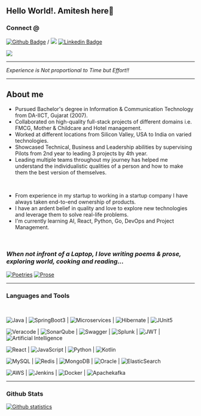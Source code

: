 ## Hello World!. Amitesh here👋


### Connect @ ###
[![Github Badge](https://img.shields.io/badge/-amitesh4u-29903b?style=flat&logo=github&logoColor=link=https://github.com/amitesh4u)](https://github.com/amitesh4u)
/      <img src="data:image/svg+xml;base64,PHN2ZyB3aWR0aD0iMjAiIGhlaWdodD0iMjAiPjxnPjxwYXRoIGQ9Ik0xOS41IDBoLTE4QTEuNSAxLjUgMCAwMDAgMS41djE4QTEuNSAxLjUgMCAwMDEuNSAyMWgxOGExLjUgMS41IDAgMDAxLjUtMS41di0xOEExLjUgMS41IDAgMDAxOS41IDB6TTYgMThIM1Y4aDN6TTQuNSA2LjI1QTEuNzUgMS43NSAwIDExNi4yNSA0LjUgMS43NSAxLjc1IDAgMDE0LjUgNi4yNXpNMTggMThoLTN2LTUuMDljMC0xLjYyLS43NC0yLjQ0LTEuODQtMi40NEEyLjMyIDIuMzIgMCAwMDExIDEyLjkxVjE4SDhWOGgzdjEuMzlhNCA0IDAgMDEzLjMtMS42M2MxLjc3IDAgMy42Ni45MyAzLjY2IDR6IiBmaWxsPSIjMGE2NmMyIj48L3BhdGg+PC9nPjwvc3ZnPg==">
[![Linkedin Badge](https://img.shields.io/badge/-amitesh4u-blue?style=flat&logo=Linkedin&logoColor=white&link=https://www.linkedin.com/in/amitesh4u/)](https://www.linkedin.com/in/amitesh4u/)

![](data:image/svg+xml;base64,PHN2ZyB3aWR0aD0iMjAiIGhlaWdodD0iMjAiPjxnPjxwYXRoIGQ9Ik0xOS41IDBoLTE4QTEuNSAxLjUgMCAwMDAgMS41djE4QTEuNSAxLjUgMCAwMDEuNSAyMWgxOGExLjUgMS41IDAgMDAxLjUtMS41di0xOEExLjUgMS41IDAgMDAxOS41IDB6TTYgMThIM1Y4aDN6TTQuNSA2LjI1QTEuNzUgMS43NSAwIDExNi4yNSA0LjUgMS43NSAxLjc1IDAgMDE0LjUgNi4yNXpNMTggMThoLTN2LTUuMDljMC0xLjYyLS43NC0yLjQ0LTEuODQtMi40NEEyLjMyIDIuMzIgMCAwMDExIDEyLjkxVjE4SDhWOGgzdjEuMzlhNCA0IDAgMDEzLjMtMS42M2MxLjc3IDAgMy42Ni45MyAzLjY2IDR6IiBmaWxsPSIjMGE2NmMyIj48L3BhdGg+PC9nPjwvc3ZnPg==)
<hr/>

_Experience is Not proportional to Time but Effort!!_
<hr/>

<!--
**amitesh4u/amitesh4u** is a ✨ _special_ ✨ repository because its `README.md` (this file) appears on your GitHub profile.

Here are some ideas to get you started:

- 🔭 I’m currently working on ...
- 🌱 I’m currently learning ...
- 👯 I’m looking to collaborate on ...
- 🤔 I’m looking for help with ...
- 💬 Ask me about ...
- 📫 How to reach me: ...
- 😄 Pronouns: ...
- ⚡ Fun fact: ...
-->

## About me

- Pursued Bachelor's degree in Information & Communication Technology from DA-IICT, Gujarat (2007).
- Collaborated on high-quality full-stack projects of different domains i.e. FMCG, Mother & Childcare and Hotel management.
- Worked at different locations from Silicon Valley, USA to India on varied technologies.
- Showcased Technical, Business and Leadership abilities by supervising Pilots from 2nd year to leading 3 projects by 4th year. 
- Leading multiple teams throughout my journey has helped me understand the individualistic qualities of a person and how to make them the best version of themselves.

<br/>

- From experience in my startup to working in a startup company I have always taken end-to-end ownership of products.
- I have an ardent belief in quality and love to explore new technologies and leverage them to solve real-life problems.
- I'm currently learning AI, React, Python, Go, DevOps and Project Management.
<br/>

### _When not infront of a Laptop, I love writing poems & prose, exploring world, cooking and reading..._
[![Poetries](https://img.shields.io/badge/-Poetries-red?style=flat&logo=paperlessngx&logoColor=white&link=https://mypoetry4u.blogspot.com)](https://mypoetry4u.blogspot.com) 
[![Prose](https://img.shields.io/badge/-Prose-29903B?style=flat&logo=paperlessngx&logoColor=white&link=https://amitesh4u.blogspot.com)](https://amitesh4u.blogspot.com) 


<hr/>

### Languages and Tools

<br/>

![Java](https://img.shields.io/badge/-Java_21-blue?style=flat&logo=OpenJDK&logoColor=white) |
![SpringBoot3](https://img.shields.io/badge/-Springboot_3-1572B6?style=flat&logo=spring&logoColor=white) |
![Microservices](https://img.shields.io/badge/-Microservices-blue?style=flat&logo=spring&logoColor=white) | 
![Hibernate](https://img.shields.io/badge/-Hibernate-black?style=flat&logo=hibernate) |
![JUnit5](https://img.shields.io/badge/-JUnit5-black?style=flat&logo=JUnit5)


![Veracode](https://img.shields.io/badge/-Veracode-black?style=flat) |
![SonarQube](https://img.shields.io/badge/-SonarQube-blue?style=flat&logo=SonarQube&logoColor=white) |
![Swagger](https://img.shields.io/badge/-Swagger-blue?style=flat&logo=swagger&logoColor=white) |
![Splunk](https://img.shields.io/badge/-Splunk-black?style=flat&logo=splunk&logoColor=white) |
![JWT](https://img.shields.io/badge/-JWT-black?style=flat) |
![Artificial Intelligence](https://img.shields.io/badge/-Artificial_Intelligence-blue?style=flat&logo=ArtificialIntelligence)



![React](https://img.shields.io/badge/-React-1572B6?style=flat&logo=react) |
![JavaScript](https://img.shields.io/badge/-JavaScript-black?style=flat&logo=javascript) |
![Python](https://img.shields.io/badge/-Python-black?style=flat&logo=python) |
![Kotlin](https://img.shields.io/badge/-Kotlin-black?style=flat&logo=Kotlin) 




![MySQL](https://img.shields.io/badge/-MySQL-blue?style=flat&logo=mysql&logoColor=white) |
![Redis](https://img.shields.io/badge/-Redis-black?style=flat&logo=redis) |
![MongoDB](https://img.shields.io/badge/-MongoDB-black?style=flat&logo=mongodb) |
![Oracle](https://img.shields.io/badge/-OracleDB-black?style=flat&logo=oracle) |
![ElasticSearch](https://img.shields.io/badge/-ElasticSearch-blue?style=flat&logo=elasticsearch)


  
![AWS](https://img.shields.io/badge/-AWS-blue?style=flat&logo=aws) |
![Jenkins](https://img.shields.io/badge/-Jenkins-black?style=flat&logo=jenkins) |
![Docker](https://img.shields.io/badge/-Docker-black?style=flat&logo=docker) |
![Apachekafka](https://img.shields.io/badge/-Apache_Kafka-blue?style=flat&logo=apachekafka&logoColor=white) 


<hr/>

### Github Stats
<a href="https://github.com/amitesh4u">
  <img src="https://github-readme-stats.vercel.app/api/top-langs/?username=amitesh4u&size_weight=0.5&count_weight=0.5&theme=radical&hide=PHP,CSS"  alt="Github statistics"/>
</a>
<!--
- #### <img src="https://media.giphy.com/media/VgCDAzcKvsR6OM0uWg/giphy.gif" width="50"> How about some stats ?
- ![Amitesh Github Stats](https://github-readme-stats.vercel.app/api?username=amitesh4u&count_private=true&show_icons=true&title_color=fff&icon_color=79ff97&text_color=9f9f9f&bg_color=151515)
-->
